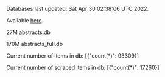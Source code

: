 Databases last updated: Sat Apr 30 02:38:06 UTC 2022. 

Available [here](https://github.com/cbeauhilton/ash-db/releases).


27M	abstracts.db

170M	abstracts_full.db

Current number of items in db:
[{"count(*)": 93309}]

Current number of scraped items in db:
[{"count(*)": 17260}]

